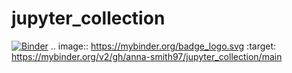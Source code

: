 # jupyter_collection
[![Binder](https://mybinder.org/badge_logo.svg)](https://mybinder.org/v2/gh/anna-smith97/jupyter_collection/main)
.. image:: https://mybinder.org/badge_logo.svg
 :target: https://mybinder.org/v2/gh/anna-smith97/jupyter_collection/main
